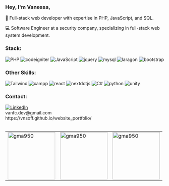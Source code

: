
<h3> Hey, I'm Vanessa, </h3>
</div>
<div align=left>
🚀 Full-stack web developer with expertise in PHP, JavaScript, and SQL.
  
💻 Software Engineer at a security company, specializing in full-stack web system development.
</div>

<h3 align="left">Stack:</h3>
<div align=left>

![PHP](https://img.shields.io/badge/-PHP-282A36?style=flat&logo=php)
![codeigniter](https://img.shields.io/badge/-CodeIgniter-282A36?style=flat&logo=codeigniter)
![JavaScript](https://img.shields.io/badge/-JavaScript-282A36?style=flat&logo=javascript)
![jquery](https://img.shields.io/badge/-JQuery-282A36?style=flat&logo=jquery)
![mysql](https://img.shields.io/badge/-Mysql-282A36?style=flat&logo=mysql)
![laragon](https://img.shields.io/badge/-Laragon-282A36?style=flat&logo=laragon)
![bootstrap](https://img.shields.io/badge/-Bootstrap-282A36?style=flat&logo=bootstrap)
</div>

<h3 align="left">Other Skills:</h3>
<div align=left>

![Tailwind](https://img.shields.io/badge/-TailwindCSS-282A36?style=flat&logo=tailwindcss)
![xampp](https://img.shields.io/badge/-Xampp-282A36?style=flat&logo=xampp)
![react](https://img.shields.io/badge/-React-282A36?style=flat&logo=react)
![nextdotjs](https://img.shields.io/badge/-Next.js-282A36?style=flat&logo=nextdotjs)
![C#](https://img.shields.io/badge/-CSharp-282A36?style=flat&logo=csharp)
![python](https://img.shields.io/badge/-Python-282A36?style=flat&logo=python)
![unity](https://img.shields.io/badge/-Unity-282A36?style=flat&logo=unity)
</div>

<h3 align="left">Contact:</h3>
<div align=left>
<a href="https://www.linkedin.com/in/vnsoff/"><img src="https://img.shields.io/badge/Linkedin-282A36?style=flat&logo=linkedin" alt="LinkedIn" /></a>
<br>
  vanfc.dev@gmail.com
<br>
  https://vnsoff.github.io/website_portfolio/
</div>
<br>
<table>
  <td><img src="https://github-readme-stats.vercel.app/api/top-langs?username=vnsoff&show_icons=true&theme=dracula&locale=en&layout=compact" alt="gma950" height="150"/></td>
  <td><img src="https://github-readme-stats.vercel.app/api?username=vnsoff&show_icons=true&theme=dracula&locale=en" alt="gma950" height="150"/></td>
  <td><a href="https://git.io/streak-stats"><img src="https://streak-stats.demolab.com?user=vnsoff&show_icons=true&theme=dracula&locale=en&layout=compact" alt="gma950" height="150"/></a></td>
</table>
